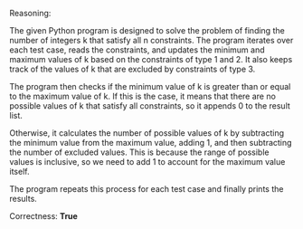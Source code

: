 Reasoning:

The given Python program is designed to solve the problem of finding the number of integers k that satisfy all n constraints. The program iterates over each test case, reads the constraints, and updates the minimum and maximum values of k based on the constraints of type 1 and 2. It also keeps track of the values of k that are excluded by constraints of type 3.

The program then checks if the minimum value of k is greater than or equal to the maximum value of k. If this is the case, it means that there are no possible values of k that satisfy all constraints, so it appends 0 to the result list.

Otherwise, it calculates the number of possible values of k by subtracting the minimum value from the maximum value, adding 1, and then subtracting the number of excluded values. This is because the range of possible values is inclusive, so we need to add 1 to account for the maximum value itself.

The program repeats this process for each test case and finally prints the results.

Correctness: **True**